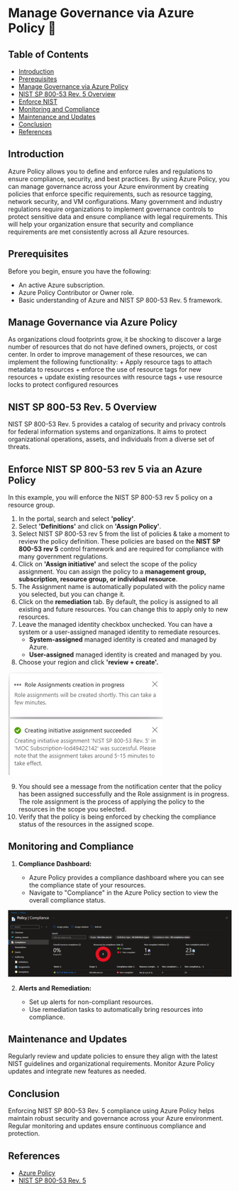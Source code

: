 # Manage Governance via Azure Policy 📄

## Table of Contents

- [Introduction](#introduction)
- [Prerequisites](#prerequisites)
- [Manage Governance via Azure Policy](#Manage-Governance-via-Azure-Policy)
- [NIST SP 800-53 Rev. 5 Overview](#NIST-SP-800-53-Rev-5-Overview)
- [Enforce NIST](#Enforcing-NIST-Compliance)
- [Monitoring and Compliance](#Monitoring-and-Compliance)
- [Maintenance and Updates](#Maintenance-and-Updates)
- [Conclusion](#Conclusion)
- [References](#References)

## Introduction

Azure Policy allows you to define and enforce rules and regulations to ensure compliance, security, and best practices. By using Azure Policy, you can manage governance across your Azure environment by creating policies that enforce specific requirements, such as resource tagging, network security, and VM configurations. Many government and industry regulations require organizations to implement governance controls to protect sensitive data and ensure compliance with legal requirements. This will help your organization ensure that security and compliance requirements are met consistently across all Azure resources.

## Prerequisites
Before you begin, ensure you have the following:

- An active Azure subscription.
- Azure Policy Contributor or Owner role.
- Basic understanding of Azure and NIST SP 800-53 Rev. 5 framework.

## Manage Governance via Azure Policy

As organizations cloud footprints grow, it be shocking to discover a large number of resources that do not have defined owners, projects, or cost center. In order to improve management of these resources, we can implement the following functionality:
    + Apply resource tags to attach metadata to resources
    + enforce the use of resource tags for new resources
    + update existing resources with resource tags
    + use resource locks to protect configured resources 

## NIST SP 800-53 Rev. 5 Overview
NIST SP 800-53 Rev. 5 provides a catalog of security and privacy controls for federal information systems and organizations. It aims to protect organizational operations, assets, and individuals from a diverse set of threats.

## Enforce NIST SP 800-53 rev 5 via an Azure Policy

In this example, you will enforce the NIST SP 800-53 rev 5 policy on a resource group.

1. In the portal, search and select **'policy'**.
2. Select **'Definitions'** and click on **'Assign Policy'**.
3. Select NIST SP 800-53 rev 5 from the list of policies & take a moment to review the policy definition. These policies are based on the **NIST SP 800-53 rev 5** control framework and are required for compliance with many government regulations.
4. Click on **'Assign initiative'** and select the scope of the policy assignment. You can assign the policy to a **management group, subscription, resource group, or individual resource**.
5. The Assignment name is automatically populated with the policy name you selected, but you can change it.
6. Click on the **remediation** tab. By default, the policy is assigned to all existing and future resources. You can change this to apply only to new resources. 
7. Leave the managed identity checkbox unchecked. You can have a system or a user-assigned managed identity to remediate resources. 
    - **System-assigned** managed identity is created and managed by Azure.
    - **User-assigned** managed identity is created and managed by you.
8. Choose your region and click **'review + create'.**

![alt text](image-20.png)

9. You should see a message from the notification center that the policy has been assigned successfully and the Role assignment is in progress. The role assignment is the process of applying the policy to the resources in the scope you selected.
10. Verify that the policy is being enforced by checking the compliance status of the resources in the assigned scope.

## Monitoring and Compliance
1. **Compliance Dashboard:**

    - Azure Policy provides a compliance dashboard where you can see the compliance state of your resources.
    - Navigate to "Compliance" in the Azure Policy section to view the overall compliance status.

![alt text](image-21.png)

2. **Alerts and Remediation:**

    - Set up alerts for non-compliant resources.
    - Use remediation tasks to automatically bring resources into compliance.

## Maintenance and Updates

Regularly review and update policies to ensure they align with the latest NIST guidelines and organizational requirements. Monitor Azure Policy updates and integrate new features as needed.

## Conclusion
Enforcing NIST SP 800-53 Rev. 5 compliance using Azure Policy helps maintain robust security and governance across your Azure environment. Regular monitoring and updates ensure continuous compliance and protection.

## References

- [Azure Policy](https://docs.microsoft.com/en-us/azure/governance/policy/overview)
- [NIST SP 800-53 Rev. 5](https://csrc.nist.gov/publications/detail/sp/800-53/rev-5/final)










